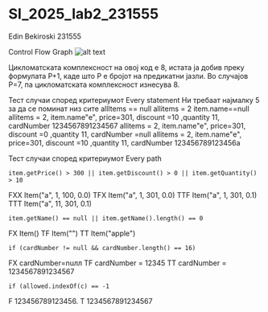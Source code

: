 # SI_2025_lab2_231555
Edin
Bekiroski
231555

Control Flow Graph
![alt text](image-1.png)

Цикломатската комплексност на овој код е 8, истата ја добив преку формулата P+1, каде што P е бројот на предикатни јазли. Во случајoв P=7, па цикломатската комплексност изнесува 8.

Тест случаи според критериумот Every statement
Ни требаат најмалку 5 за да се поминат низ сите
allItems == null
allitems = 2 item.name==null 
allitems = 2, item.name"e", price=301, discount =10 ,quantity 11, cardNumber 1234567891234567 
allitems = 2, item.name"e", price=301, discount =0 ,quantity 11, cardNumber =null
allitems = 2, item.name"e", price=301, discount =10 ,quantity 11, cardNumber 123456789123456a

Тест случаи според критериумот Every path
    
    item.getPrice() > 300 || item.getDiscount() > 0 || item.getQuantity() > 10
FXX	Item("a", 1, 100, 0.0)
TFX	Item("a", 1, 301, 0.0)
TTF	Item("a", 1, 301, 0.1)
TTT	Item("a", 11, 301, 0.1)
    
    item.getName() == null || item.getName().length() == 0
FX	Item()
TF	Item("")
TT	Item("apple")
    
    
    if (cardNumber != null && cardNumber.length() == 16)
FX	cardNumber=nuлл
TF	cardNumber = 12345
TT	cardNumber = 1234567891234567
    
    
    if (allowed.indexOf(c) == -1
F	123456789123456.
T	1234567891234567